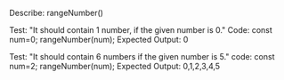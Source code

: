 Describe: rangeNumber()

Test: "It should contain 1 number, if the given number is 0."
Code:
const num=0;
rangeNumber(num);
Expected Output: 0

Test: "It should contain 6 numbers if the given number is 5."
code:
const num=2;
rangeNumber(num);
Expected Output: 0,1,2,3,4,5